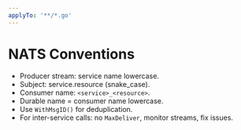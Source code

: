 ```yaml
---
applyTo: '**/*.go'
---
```


# NATS Conventions

- Producer stream: service name lowercase.
- Subject: service.resource (snake_case).
- Consumer name: `<service>_<resource>`.
- Durable name = consumer name lowercase.
- Use `WithMsgID()` for deduplication.
- For inter-service calls: no `MaxDeliver`, monitor streams, fix issues.
